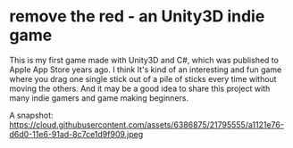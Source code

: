 # remove the red - an Unity3D indie game

This is my first game made with Unity3D and C#, which was published to Apple App Store years ago. I think It's kind of an interesting and fun game where you drag one single stick out of a pile of sticks every time without moving the others. And it may be a good idea to share this project with many indie gamers and game making beginners.


A snapshot:
https://cloud.githubusercontent.com/assets/6386875/21795555/a1121e76-d6d0-11e6-91ad-8c7ce1d9f909.jpeg
